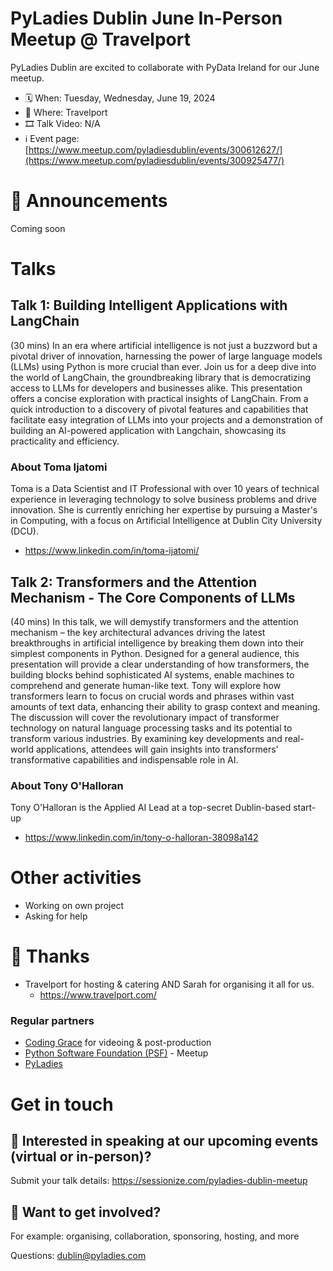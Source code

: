 # PyLadies Dublin June In-Person Meetup @ Travelport

PyLadies Dublin are excited to collaborate with PyData Ireland for our June meetup.

* 🗓 When: Tuesday, Wednesday, June 19, 2024
* 📍 Where: Travelport
* 🎞 Talk Video: N/A
* ℹ️ Event page: [https://www.meetup.com/pyladiesdublin/events/300612627/](https://www.meetup.com/pyladiesdublin/events/300925477/)

  
# 📢 Announcements
Coming soon

# Talks
## Talk 1: Building Intelligent Applications with LangChain
(30 mins) In an era where artificial intelligence is not just a buzzword but a pivotal driver of innovation, harnessing the power of large language models (LLMs) using Python is more crucial than ever. Join us for a deep dive into the world of LangChain, the groundbreaking library that is democratizing access to LLMs for developers and businesses alike. This presentation offers a concise exploration with practical insights of LangChain. From a quick introduction to a discovery of pivotal features and capabilities that facilitate easy integration of LLMs into your projects and a demonstration of building an AI-powered application with Langchain, showcasing its practicality and efficiency.

### About Toma Ijatomi
Toma is a Data Scientist and IT Professional with over 10 years of technical experience in leveraging technology to solve business problems and drive innovation. She is currently enriching her expertise by pursuing a Master's in Computing, with a focus on Artificial Intelligence at Dublin City University (DCU).

* https://www.linkedin.com/in/toma-ijatomi/

## Talk 2: Transformers and the Attention Mechanism - The Core Components of LLMs
(40 mins) In this talk, we will demystify transformers and the attention mechanism – the key architectural advances driving the latest breakthroughs in artificial intelligence by breaking them down into their simplest components in Python.
Designed for a general audience, this presentation will provide a clear understanding of how transformers, the building blocks behind sophisticated AI systems, enable machines to comprehend and generate human-like text. Tony will explore how transformers learn to focus on crucial words and phrases within vast amounts of text data, enhancing their ability to grasp context and meaning.
The discussion will cover the revolutionary impact of transformer technology on natural language processing tasks and its potential to transform various industries. By examining key developments and real-world applications, attendees will gain insights into transformers' transformative capabilities and indispensable role in AI.

### About Tony O'Halloran
Tony O'Halloran is the Applied AI Lead at a top-secret Dublin-based start-up

* https://www.linkedin.com/in/tony-o-halloran-38098a142

# Other activities
* Working on own project
* Asking for help
  
# 💟 Thanks 
* Travelport for hosting & catering AND Sarah for organising it all for us.
    * https://www.travelport.com/

### Regular partners
* [Coding Grace](https://codinggrace.com) for videoing & post-production
* [Python Software Foundation (PSF)](https://www.python.org/psf-landing/) - Meetup
* [PyLadies](https://pyladies.com/)

# Get in touch
## 🎤 Interested in speaking at our upcoming events (virtual or in-person)?
Submit your talk details: https://sessionize.com/pyladies-dublin-meetup

## 💖 Want to get involved?
For example: organising, collaboration, sponsoring, hosting, and more

Questions: dublin@pyladies.com
